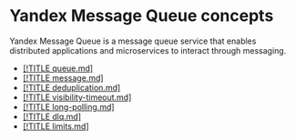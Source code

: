# Yandex Message Queue concepts

Yandex Message Queue is a message queue service that enables distributed applications and microservices to interact through messaging.

- [[!TITLE queue.md]](queue.md)
- [[!TITLE message.md]](message.md)
- [[!TITLE deduplication.md]](deduplication.md)
- [[!TITLE visibility-timeout.md]](visibility-timeout.md)
- [[!TITLE long-polling.md]](long-polling.md)
- [[!TITLE dlq.md]](dlq.md)
- [[!TITLE limits.md]](limits.md)

